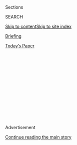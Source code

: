 <div id="app">

<div>

<div>

<div>

<div class="NYTAppHideMasthead css-1q2w90k e1suatyy0">

<div class="section css-ui9rw0 e1suatyy2">

<div class="css-eph4ug er09x8g0">

<div class="css-6n7j50">

</div>

<span class="css-1dv1kvn">Sections</span>

<div class="css-10488qs">

<span class="css-1dv1kvn">SEARCH</span>

</div>

[Skip to content](#site-content)[Skip to site
index](#site-index)

</div>

<div id="masthead-section-label" class="css-1wr3we4 eaxe0e00">

[Briefing](https://www.nytimes.com/interactive/2018/briefing/global-morning-briefing-newsletter-signup.html)

</div>

<div class="css-10698na e1huz5gh0">

</div>

</div>

<div id="masthead-bar-one" class="section hasLinks css-15hmgas e1csuq9d3">

<div class="css-uqyvli e1csuq9d0">

</div>

<div class="css-1uqjmks e1csuq9d1">

</div>

<div class="css-9e9ivx">

[](https://myaccount.nytimes.com/auth/login?response_type=cookie&client_id=vi)

</div>

<div class="css-1bvtpon e1csuq9d2">

[Today’s
Paper](https://www.nytimes.com/section/todayspaper)

</div>

</div>

</div>

</div>

<div data-aria-hidden="false">

<div id="site-content" data-role="main">

<div>

<div class="css-1aor85t" style="opacity:0.000000001;z-index:-1;visibility:hidden">

<div class="css-1hqnpie">

<div class="css-epjblv">

<span class="css-17xtcya">[Briefing](/interactive/2018/briefing/global-morning-briefing-newsletter-signup.html)</span><span class="css-x15j1o">|</span><span class="css-fwqvlz">U.S.
Election, Tech in Europe, Coronavirus: Your Friday
Briefing</span>

</div>

<div class="css-k008qs">

<div class="css-1iwv8en">

<span class="css-18z7m18"></span>

<div>

</div>

</div>

<span class="css-1n6z4y">https://nyti.ms/2PajgLf</span>

<div class="css-1705lsu">

<div class="css-4xjgmj">

<div class="css-4skfbu" data-role="toolbar" data-aria-label="Social Media Share buttons, Save button, and Comments Panel with current comment count" data-testid="share-tools">

  - 
  - 
  - 
  - 
    
    <div class="css-6n7j50">
    
    </div>

  - 

</div>

</div>

</div>

</div>

</div>

</div>

<div id="NYT_TOP_BANNER_REGION" class="css-13pd83m">

</div>

<div id="top-wrapper" class="css-1sy8kpn">

<div id="top-slug" class="css-l9onyx">

Advertisement

</div>

[Continue reading the main
story](#after-top)

<div class="ad top-wrapper" style="text-align:center;height:100%;display:block;min-height:250px">

<div id="top" class="place-ad" data-position="top" data-size-key="top">

</div>

</div>

<div id="after-top">

</div>

</div>

<div>

<div id="sponsor-wrapper" class="css-1hyfx7x">

<div id="sponsor-slug" class="css-19vbshk">

Supported by

</div>

[Continue reading the main
story](#after-sponsor)

<div id="sponsor" class="ad sponsor-wrapper" style="text-align:center;height:100%;display:block">

</div>

<div id="after-sponsor">

</div>

</div>

<div class="css-186x18t">

</div>

<div class="css-1vkm6nb ehdk2mb0">

# U.S. Election, Tech in Europe, Coronavirus: Your Friday Briefing

</div>

Here’s what you need to know.

<div class="css-18e8msd">

<div class="css-vp77d3 epjyd6m0">

<div class="css-hus3qt ey68jwv0" data-aria-hidden="true">

[![Isabella
Kwai](https://static01.nyt.com/images/2019/09/17/reader-center/author-isabella-kwai/author-isabella-kwai-thumbLarge.png
"Isabella Kwai")](https://www.nytimes.com/by/isabella-kwai)

</div>

<div class="css-1baulvz">

By [<span class="css-1baulvz last-byline" itemprop="name">Isabella
Kwai</span>](https://www.nytimes.com/by/isabella-kwai)

</div>

</div>

  - 
    
    <div class="css-ld3wwf e16638kd2">
    
    July 31,
    2020
    
    </div>

  - 
    
    <div class="css-4xjgmj">
    
    <div class="css-d8bdto" data-role="toolbar" data-aria-label="Social Media Share buttons, Save button, and Comments Panel with current comment count" data-testid="share-tools">
    
      - 
      - 
      - 
      - 
        
        <div class="css-6n7j50">
        
        </div>
    
      - 
    
    </div>
    
    </div>

</div>

</div>

<div class="section meteredContent css-1r7ky0e" name="articleBody" itemprop="articleBody">

<div class="css-1fanzo5 StoryBodyCompanionColumn">

<div class="css-53u6y8">

(Want to get this briefing by email? Here’s the
[sign-up](https://www.nytimes.com/morning-briefing).)

> Good morning.
> 
> We’re covering the toll of the virus on **England’s death rate**,
> President Trump’s **“delay the election” tweet**, and Europe’s new
> push to rein in **tech
giants**.

</div>

</div>

<div style="max-width:100%;margin:0 auto">

<div class="css-17dprlf" data-id="100000004069963" data-slug="morning-briefing-weather-module" style="max-width:600px">

</div>

</div>

<div class="css-1fanzo5 StoryBodyCompanionColumn">

<div class="css-53u6y8">

-----

</div>

</div>

<div class="css-79elbk" data-testid="photoviewer-wrapper">

<div class="css-z3e15g" data-testid="photoviewer-wrapper-hidden">

</div>

<div class="css-1a48zt4 ehw59r15" data-testid="photoviewer-children">

![<span class="css-16f3y1r e13ogyst0" data-aria-hidden="true">Coffins at
a temporary morgue in Birmingham, which had the highest number of excess
deaths for a major British
city.</span><span class="css-cnj6d5 e1z0qqy90" itemprop="copyrightHolder"><span class="css-1ly73wi e1tej78p0">Credit...</span><span>Jacob
King/Press Association, via Associated
Press</span></span>](https://static01.nyt.com/images/2020/07/31/world/31ambriefing-europe-britain/31ambriefing-europe-britain-articleLarge.jpg?quality=75&auto=webp&disable=upscale)

</div>

</div>

<div class="css-1fanzo5 StoryBodyCompanionColumn">

<div class="css-53u6y8">

## England had the worst surge in virus deaths

A government report released on Thursday found that [Britain had the
highest rate of excess deaths of any European
country](https://www.nytimes.com/2020/07/30/world/europe/UK-deaths-coronavirus-europe.html)
during the pandemic — even worse than hard-hit nations like Italy and
Spain.

</div>

</div>

<div class="css-1fanzo5 StoryBodyCompanionColumn">

<div class="css-53u6y8">

The grim analysis comes as Prime Minister Boris Johnson has put many
other countries under a travel quarantine, highlighting their struggle
to control new infections.

Critics said Mr. Johnson was trying to deflect attention from his
initial sluggish response to the pandemic, which they said had left the
country equally vulnerable to a resurgence.

**Details:** Mr. Johnson has linked Britain’s high death toll to
record-keeping variances among nations. But the statistics office, which
produced the report, said it had avoided those pitfalls by examining
mortality rates across Europe from all causes from January to June and
then comparing them to previous years.

**In other news:**

  - A new analysis of one of the most mysterious virus outbreaks —
    aboard the Diamond Princess cruise ship early this year — [points to
    small, floating droplets as a primary driver of virus
    transmission](https://www.nytimes.com/2020/07/30/health/diamond-princess-coronavirus-aerosol.html).
    The findings could help make indoor spaces safer.

  - Critics of the Chinese government said [they have been detained in
    the name of public
    health](https://www.nytimes.com/2020/07/30/world/asia/coronavirus-china-quarantine.html).
    The coronavirus, rights activists say, has given the authorities a
    new pretext for detaining dissidents.

  - Herman Cain, who ran for the Republican presidential nomination in
    2012 and was a recent contender for a top Federal Reserve job, [died
    of the
    coronavirus](https://www.nytimes.com/2020/07/30/us/politics/herman-cain-dead.html).

Here are [the latest
updates](https://nl.nytimes.com/f/newsletter/FAW2T_tCgpcMyKyApW1AiQ~~/AAAAAQA~/RgRhBbpEP0TuaHR0cHM6Ly93d3cubnl0aW1lcy5jb20vMjAyMC8wNy8zMC93b3JsZC9jb3JvbmF2aXJ1cy1jb3ZpZC0xOS5odG1sP2NhbXBhaWduX2lkPTcmZW1jPWVkaXRfTUJBRV9wXzIwMjAwNzMwJmluc3RhbmNlX2lkPTIwODM1Jm5sPW1vcm5pbmctYnJpZWZpbmcmcmVnaV9pZD0yNjA5MzM1JnNlY3Rpb249dG9wTmV3cyZzZWdtZW50X2lkPTM0ODI0JnRlPTEmdXNlcl9pZD03YjA1ZjZlZjNiYWIyYTg4Zjg0OGFlMTA3NDcxNDBjOVcDbnl0QgoAKUQ1I18PSP0MUhRzaWRhY2tlckBueXRpbWVzLmNvbVgEAAAAAA~~)
and [maps of the
pandemic](https://nl.nytimes.com/f/a/wa39ai_eHF78RAlaoDMmKw~~/AAAAAQA~/RgRhBbpEP0TwaHR0cHM6Ly93d3cubnl0aW1lcy5jb20vaW50ZXJhY3RpdmUvMjAyMC93b3JsZC9jb3JvbmF2aXJ1cy1tYXBzLmh0bWw_Y2FtcGFpZ25faWQ9NyZlbWM9ZWRpdF9NQkFFX3BfMjAyMDA3MzAmaW5zdGFuY2VfaWQ9MjA4MzUmbmw9bW9ybmluZy1icmllZmluZyZyZWdpX2lkPTI2MDkzMzUmc2VjdGlvbj10b3BOZXdzJnNlZ21lbnRfaWQ9MzQ4MjQmdGU9MSZ1c2VyX2lkPTdiMDVmNmVmM2JhYjJhODhmODQ4YWUxMDc0NzE0MGM5VwNueXRCCgApRDUjXw9I_QxSFHNpZGFja2VyQG55dGltZXMuY29tWAQAAAAA).

-----

</div>

</div>

<div class="css-79elbk" data-testid="photoviewer-wrapper">

<div class="css-z3e15g" data-testid="photoviewer-wrapper-hidden">

</div>

<div class="css-1a48zt4 ehw59r15" data-testid="photoviewer-children">

<div class="css-1xdhyk6 erfvjey0">

<span class="css-1ly73wi e1tej78p0">Image</span>

<div class="css-zjzyr8">

<div data-testid="lazyimage-container" style="height:240.3777777777778px">

</div>

</div>

</div>

<span class="css-16f3y1r e13ogyst0" data-aria-hidden="true">None of
President Trump’s allies endorsed his suggestion the the U.S. elections
be
delayed.</span><span class="css-cnj6d5 e1z0qqy90" itemprop="copyrightHolder"><span class="css-1ly73wi e1tej78p0">Credit...</span><span>Doug
Mills/The New York Times</span></span>

</div>

</div>

<div class="css-1fanzo5 StoryBodyCompanionColumn">

<div class="css-53u6y8">

## The economy worsens, and Trump suggests election delay

Trailing badly in the polls and facing an economic meltdown, President
Trump [suggested on Thursday that the November election be
delayed](https://www.nytimes.com/2020/07/30/us/elections/biden-vs-trump.html),
something he has no authority to order. Only the U.S. Congress can
determine the timing of the election.

</div>

</div>

<div class="css-1fanzo5 StoryBodyCompanionColumn">

<div class="css-53u6y8">

The president made the suggestion in a tweet, repeating his false claim
that widespread mail-in voting would result in a “fraudulent” result.

**Context:** Minutes before his tweet, data was released showing that
the G.D.P. [fell 9.5 percent during the three months ending June 30 —
the largest quarterly drop on
record](https://www.nytimes.com/live/2020/07/30/business/stock-market-today-coronavirus?action=click&module=Top%20Stories&pgtype=Homepage).
On Wednesday, the U.S. death toll from the pandemic reached 150,000, the
world’s highest. Polls show Mr. Trump trailing Joe Biden, the former
vice president and presumptive Democratic nominee.

**The response:** None of Mr. Trump’s allies agreed. “Never in the
history of the country, through wars, depressions and the Civil War,
have we ever not had a federally scheduled election on time,” Senator
Mitch McConnell, the majority leader, said. “And we’ll find a way to do
that again this Nov.
3.”

-----

</div>

</div>

<div class="css-79elbk" data-testid="photoviewer-wrapper">

<div class="css-z3e15g" data-testid="photoviewer-wrapper-hidden">

</div>

<div class="css-1a48zt4 ehw59r15" data-testid="photoviewer-children">

<div class="css-1xdhyk6 erfvjey0">

<span class="css-1ly73wi e1tej78p0">Image</span>

<div class="css-zjzyr8">

<div data-testid="lazyimage-container" style="height:251.97777777777776px">

</div>

</div>

</div>

<span class="css-16f3y1r e13ogyst0" data-aria-hidden="true">European
officials say that previous actions have not gone far enough in altering
the behavior of Apple, Amazon, Google and
Facebook.</span><span class="css-cnj6d5 e1z0qqy90" itemprop="copyrightHolder"><span class="css-1ly73wi e1tej78p0">Credit...</span><span>Reuters</span></span>

</div>

</div>

<div class="css-1fanzo5 StoryBodyCompanionColumn">

<div class="css-53u6y8">

## Europe’s new tactics to limit tech giants

Europe’s lawmakers and regulators have moved to a new stage in [their
battle to limit the power of the world’s biggest tech
companies](https://www.nytimes.com/2020/07/30/technology/europe-new-phase-tech-amazon-apple-facebook-google.html).
Existing antitrust laws and multibillion-dollar penalties have not gone
far enough, officials say.

</div>

</div>

<div class="css-1fanzo5 StoryBodyCompanionColumn">

<div class="css-53u6y8">

Now, the bloc’s leaders are pursuing a new law that would make it
illegal for Amazon and Apple to push their products over those sold by
rivals on their online stores.

British officials are working on laws that would make Facebook’s
services work more easily with rival social networks and would push
Google to share search data with smaller competitors. And the German
authorities are debating a rule that would let regulators halt certain
business practices at tech companies during an antitrust investigation.

**Context:** Europe has started its legal blitz just as momentum is
growing in the United States for the authorities there to flex their own
tech regulatory muscles — a double whammy for tech giants. If the
proposed laws in Europe are enacted, the policies could lead to an
overhaul of the region’s digital
economy.

### If you have 5 minutes, this is worth it

## A quarter of Bangladesh is now under water

</div>

</div>

<div class="css-79elbk" data-testid="photoviewer-wrapper">

<div class="css-z3e15g" data-testid="photoviewer-wrapper-hidden">

</div>

<div class="css-1a48zt4 ehw59r15" data-testid="photoviewer-children">

<div class="css-1xdhyk6 erfvjey0">

<span class="css-1ly73wi e1tej78p0">Image</span>

<div class="css-zjzyr8">

<div data-testid="lazyimage-container" style="height:257.77777777777777px">

</div>

</div>

</div>

<span class="css-cnj6d5 e1z0qqy90" itemprop="copyrightHolder"><span class="css-1ly73wi e1tej78p0">Credit...</span><span>Mohammad
Ponir Hossain/Reuters</span></span>

</div>

</div>

<div class="css-1fanzo5 StoryBodyCompanionColumn">

<div class="css-53u6y8">

Torrential rains have washed away livestock, houses and food stored for
the lean season in Bangladesh. It’s the latest calamity to hit the
country, population 165 million, after a cyclone and steadily rising sea
levels. Above, Bogura in mid-July.

And the flooding is expected to worsen. The country’s predicament
illustrates a striking inequity of our time: The [people least
responsible for climate
change](https://www.nytimes.com/2020/07/30/climate/bangladesh-floods.html)
are often those hurt most by it.

### Here’s what else is happening

**Poland:** European Union officials said they would [cut funding to six
towns](https://www.nytimes.com/2020/07/30/world/europe/LGBT-free-poland-EU-funds.html)
that had declared themselves “L.G.B.T.-free.” While the funding that
would be withheld is modest, the exclusion of the towns was intended to
have a deeper symbolic resonance.

</div>

</div>

<div class="css-1fanzo5 StoryBodyCompanionColumn">

<div class="css-53u6y8">

**Premier League:** Saudi Arabia’s sovereign wealth fund [withdrew its
bid for Newcastle
United](https://www.nytimes.com/2020/07/30/sports/soccer/saudi-arabia-newcastle-united.html)
on Thursday after human rights groups brought significant pressure on
the league to block the sale.

**FIFA:** A federal prosecutor in Switzerland said on Thursday that [he
had opened a criminal investigation into Gianni
Infantino](https://www.nytimes.com/2020/07/30/sports/soccer/fifa-gianni-infantino-investigation.html),
FIFA’s president, after concluding that there were “indications of
criminal conduct” when he met with an official investigating soccer
corruption.

</div>

</div>

<div class="css-79elbk" data-testid="photoviewer-wrapper">

<div class="css-z3e15g" data-testid="photoviewer-wrapper-hidden">

</div>

<div class="css-1a48zt4 ehw59r15" data-testid="photoviewer-children">

<div class="css-1xdhyk6 erfvjey0">

<span class="css-1ly73wi e1tej78p0">Image</span>

<div class="css-zjzyr8">

<div data-testid="lazyimage-container" style="height:255.84444444444446px">

</div>

</div>

</div>

<span class="css-cnj6d5 e1z0qqy90" itemprop="copyrightHolder"><span class="css-1ly73wi e1tej78p0">Credit...</span><span>Joe
Skipper/Reuters</span></span>

</div>

</div>

<div class="css-1fanzo5 StoryBodyCompanionColumn">

<div class="css-53u6y8">

**Snapshot:** Above, NASA’s [Perseverance rover blasting off from Cape
Canaveral,
Fla.](https://www.nytimes.com/2020/07/30/science/nasa-mars-launch.html),
on Thursday. The spacecraft is the third to head to Mars this month.

**What we’re unwinding with:** This [quick office-break yoga
video](https://www.youtube.com/watch?v=M-8FvC3GD8c) from Yoga With
Adriene. “Even if you’re not in the office, it’s easy to get caught up
in your work without remembering to take breaks. This helped me feel
less mushy\!” writes Melina Delkic, on the briefings
team.

### Now, a break from the news

</div>

</div>

<div class="css-79elbk" data-testid="photoviewer-wrapper">

<div class="css-z3e15g" data-testid="photoviewer-wrapper-hidden">

</div>

<div class="css-1a48zt4 ehw59r15" data-testid="photoviewer-children">

<div class="css-1xdhyk6 erfvjey0">

<span class="css-1ly73wi e1tej78p0">Image</span>

<div class="css-zjzyr8">

<div data-testid="lazyimage-container" style="height:290px">

</div>

</div>

</div>

<span class="css-cnj6d5 e1z0qqy90" itemprop="copyrightHolder"><span class="css-1ly73wi e1tej78p0">Credit...</span><span>Melissa
Clark/The New York Times</span></span>

</div>

</div>

<div class="css-1fanzo5 StoryBodyCompanionColumn">

<div class="css-53u6y8">

**Cook:** This [watermelon
salad](https://www.nytimes.com/2020/07/29/dining/watermelon-salad-recipe.html)
is a refreshing dish that can be made with pickled chiles for a
tangy-sweet taste.

</div>

</div>

<div class="css-1fanzo5 StoryBodyCompanionColumn">

<div class="css-53u6y8">

**Read:** [“Eat the
Buddha,”](https://www.nytimes.com/2020/07/28/books/review/eat-the-buddha-barbara-demick.html)
an eye-opening work by Barbara Demick, the former Beijing bureau chief
of The Los Angeles Times, chronicles the history of Tibetan resistance
to Chinese domination.

**Do:** A new study shows that eating a diet high in sugar and processed
foods can dent our long-term health in part by changing [how well our
bodies respond to
exercise.](https://www.nytimes.com/2020/07/29/well/move/blood-sugar-diet-foods-workouts-exercise-muscles.html)

[*At Home has our full collection of
ideas*](https://www.nytimes.com/spotlight/at-home) *on what to read,
cook, watch and do.*

### And now for the Back Story on …

## Theater for beginners, and below

*Alexis Soloski, a theater critic, missed going to shows so much that
she enrolled in online classes to see if she could develop her theater
skills at home. She spent two weeks in a homemade theater training
program. Here’s an* [*excerpt from her essay about
it*](https://www.nytimes.com/2020/07/30/theater/theater-classes-at-home.html)*.*

I started with vocal work, arranging a voice lesson via Broadway Plus, a
concierge service that used to arrange V.I.P. access to Broadway
performances and has since pivoted to online meet-and-greets and private
lessons.

After polling friends about a good song for a nice lady with a
Playbill-slim range and a shaky grasp of pitch, I picked “Sonya Alone,”
from “[Natasha, Pierre & the Great Comet
of 1812](https://www.nytimes.com/2016/11/15/theater/natasha-pierre-and-the-great-comet-of-1812-review.html).”
I rehearsed when I could — in the shower, cooking dinner, under my
breath at various playgrounds. By the time the lesson came around, I had
it down.

Though I once won a limbo contest at a classmate’s bar mitzvah, dance
has also never been my thing. Still, I figured that Beginner Theater
Dance, which I signed up for through Ailey Extension, couldn’t be so
hard. I figured
wrong.

</div>

</div>

<div class="css-79elbk" data-testid="photoviewer-wrapper">

<div class="css-z3e15g" data-testid="photoviewer-wrapper-hidden">

</div>

<div class="css-1a48zt4 ehw59r15" data-testid="photoviewer-children">

<div class="css-1xdhyk6 erfvjey0">

<span class="css-1ly73wi e1tej78p0">Image</span>

<div class="css-zjzyr8">

<div data-testid="lazyimage-container" style="height:260.35555555555555px">

</div>

</div>

</div>

<span class="css-16f3y1r e13ogyst0" data-aria-hidden="true">Clockwise
from top left: Joseph Travers, a combat instructor; Jo Mei, who works
with actors on their technique; Tera-Lee Pollin, a dance instructor; and
Jimonn Cole, an acting trainer focusing on classical
speech.</span><span class="css-cnj6d5 e1z0qqy90" itemprop="copyrightHolder"><span class="css-1ly73wi e1tej78p0">Credit...</span><span>Joseph
Travers; Sara Krulwich/The New York Times; Tera-Lee Pollin; Sara
Krulwich/The New York Times</span></span>

</div>

</div>

<div class="css-1fanzo5 StoryBodyCompanionColumn">

<div class="css-53u6y8">

We warmed up to selections from “The Lion King” and “The Prince of
Egypt.” I even learned a Fosse hip roll. But as we danced to “No Day but
Today,” the “Rent” finale, the ballet terms — passé, coupé, rond de
jambe — proliferated and the eight counts came worryingly fast. Though I
had positioned my laptop camera so that it showed me only from the rib
cage up, I couldn’t even fake the arms.

Maybe that’s because, as I soon learned, a level exists even below
Beginner. That level is Basic. So am I. The following week, I tried
Steps on Broadway’s Basic Theater Dance.

The instructor, Tera-Lee Pollin, a Broadway veteran with inhuman
exuberance, guided a handful of students through “Waterloo,” the curtain
number for “Mamma Mia\!” and a song about defeat. Together, delightedly,
we ponied, we swam, we grapevined. No jambes were ronded.

So, yes, any amateur with enough time and resilience and discretionary
income can probably learn theater basics remotely. The alchemy of live
acting before a live audience almost comes through onscreen — but not
quite. Until it can, I will think of the thousands and thousands of
people in their homes, practicing their pentameter, arabesques and key
changes, waiting for curtains to rise.

-----

> That’s it for this briefing. A meditation to [de-stress from the
> week](https://www.youtube.com/watch?v=qA9DrMM41Fk). Have a good
> weekend.
> 
> — Isabella

-----

**Thank you**  
To Melissa Clark for the recipe, and to Theodore Kim and Jahaan Singh
for the rest of the break from the news. You can reach the team at
[briefing@nytimes.com](mailto:briefing+midnight@nytimes.com?subject=Briefing%20Feedback).

**P.S.**  
• We’re listening to “[The Daily](https://www.nytimes.com/thedaily).”
Our latest episode is on a congressional grilling of Big Tech
executives.  
• Here’s today’s [Mini Crossword
puzzle](https://www.nytimes.com/crosswords/game/mini), and a clue:
Groanworthy, as a joke (five letters). [You can find all our puzzles
here](https://www.nytimes.com/crosswords).  
• Ruth Graham, most recently at Slate, is [joining our National desk to
cover
religion](https://www.nytco.com/press/ruth-graham-to-join-national/).

</div>

</div>

</div>

<div>

</div>

<div>

</div>

<div>

</div>

<div>

<div id="bottom-wrapper" class="css-1ede5it">

<div id="bottom-slug" class="css-l9onyx">

Advertisement

</div>

[Continue reading the main
story](#after-bottom)

<div id="bottom" class="ad bottom-wrapper" style="text-align:center;height:100%;display:block;min-height:90px">

</div>

<div id="after-bottom">

</div>

</div>

</div>

</div>

</div>

## Site Index

<div>

</div>

## Site Information Navigation

  - [© <span>2020</span> <span>The New York Times
    Company</span>](https://help.nytimes.com/hc/en-us/articles/115014792127-Copyright-notice)

<!-- end list -->

  - [NYTCo](https://www.nytco.com/)
  - [Contact
    Us](https://help.nytimes.com/hc/en-us/articles/115015385887-Contact-Us)
  - [Work with us](https://www.nytco.com/careers/)
  - [Advertise](https://nytmediakit.com/)
  - [T Brand Studio](http://www.tbrandstudio.com/)
  - [Your Ad
    Choices](https://www.nytimes.com/privacy/cookie-policy#how-do-i-manage-trackers)
  - [Privacy](https://www.nytimes.com/privacy)
  - [Terms of
    Service](https://help.nytimes.com/hc/en-us/articles/115014893428-Terms-of-service)
  - [Terms of
    Sale](https://help.nytimes.com/hc/en-us/articles/115014893968-Terms-of-sale)
  - [Site
    Map](https://spiderbites.nytimes.com)
  - [Help](https://help.nytimes.com/hc/en-us)
  - [Subscriptions](https://www.nytimes.com/subscription?campaignId=37WXW)

</div>

</div>

</div>

</div>
